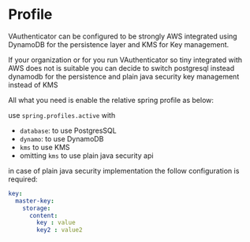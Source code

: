 # Profile

VAuthenticator can be configured to be strongly AWS integrated using DynamoDB for the persistence layer and KMS for Key management. 

If your organization or for you run VAuthenticator so tiny integrated with AWS does not is suitable you can decide to switch postgresql instead dynamodb for the persistence
and plain java security key management instead of KMS

All what you need is enable the relative spring profile as below:

use ```spring.profiles.active``` with 

- ```database```: to use PostgresSQL 
- ```dynamo```: to use DynamoDB
- ```kms``` to use KMS
- omitting ```kms``` to use plain java security api

in case of plain java security implementation the follow configuration is required:


```yaml
key:
  master-key:
    storage:
      content:
        key : value
        key2 : value2
```

